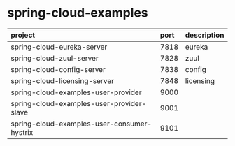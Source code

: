 # spring-cloud-examples

 project | port | description
:---|:---|:---
spring-cloud-eureka-server | 7818 | eureka 
spring-cloud-zuul-server | 7828 | zuul
spring-cloud-config-server | 7838 | config
spring-cloud-licensing-server | 7848 | licensing
spring-cloud-examples-user-provider | 9000 | |
spring-cloud-examples-user-provider-slave | 9001 | |
spring-cloud-examples-user-consumer-hystrix | 9101 | |